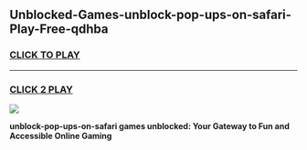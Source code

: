 
## Unblocked-Games-unblock-pop-ups-on-safari-Play-Free-qdhba
<h3>
<a href="https://premium76.site?title=unblock-pop-ups-on-safari&ref=21A">CLICK TO PLAY</a></h3>
<hr>

<h3>
<a href="https://premium76.site?title=unblock-pop-ups-on-safari&ref=21A">CLICK 2 PLAY</a>
  
</h3>

<a href="https://premium76.site?title=unblock-pop-ups-on-safari&ref=21A"><img src="https://clearcache.store/games.png"></a>


**unblock-pop-ups-on-safari games unblocked: Your Gateway to Fun and Accessible Online Gaming**
